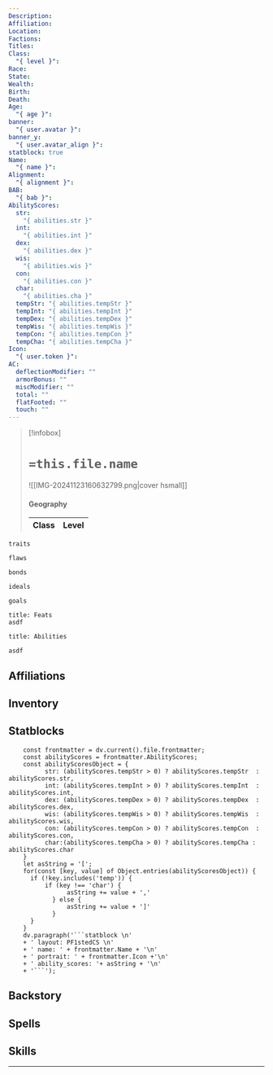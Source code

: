 ```yaml
---
Description: 
Affiliation: 
Location: 
Factions: 
Titles: 
Class:
  "{ level }": 
Race: 
State: 
Wealth: 
Birth: 
Death: 
Age:
  "{ age }": 
banner:
  "{ user.avatar }": 
banner_y:
  "{ user.avatar_align }": 
statblock: true
Name:
  "{ name }": 
Alignment:
  "{ alignment }": 
BAB:
  "{ bab }": 
AbilityScores:
  str:
    "{ abilities.str }"
  int:
    "{ abilities.int }" 
  dex:
    "{ abilities.dex }"
  wis:
    "{ abilities.wis }" 
  con:
    "{ abilities.con }"
  char:
    "{ abilities.cha }"
  tempStr: "{ abilities.tempStr }"
  tempInt: "{ abilities.tempInt }"
  tempDex: "{ abilities.tempDex }"
  tempWis: "{ abilities.tempWis }"
  tempCon: "{ abilities.tempCon }"
  tempCha: "{ abilities.tempCha }"
Icon:
  "{ user.token }":
AC:
  deflectionModifier: ""
  armorBonus: ""
  miscModifier: ""
  total: ""
  flatFooted: ""
  touch: ""
---
```


>[!infobox]
># `=this.file.name` 
>![[IMG-20241123160632799.png|cover hsmall]]
>#### Geography
>Class | Level  |
> ---|---|

```ad-Tr
traits
```

```ad-fw
flaws
```

```ad-Bd
bonds
```

```ad-idl
ideals
```

```ad-goals
goals
```

```ad-ft
title: Feats
asdf

```

```ad-sk
title: Abilities

asdf
```
## Affiliations

## Inventory

## Statblocks
```dataviewjs
	const frontmatter = dv.current().file.frontmatter;
	const abilityScores = frontmatter.AbilityScores;
	const abilityScoresObject = {
		  str: (abilityScores.tempStr > 0) ? abilityScores.tempStr  : abilityScores.str,
		  int: (abilityScores.tempInt > 0) ? abilityScores.tempInt  : abilityScores.int,
		  dex: (abilityScores.tempDex > 0) ? abilityScores.tempDex  : abilityScores.dex,
		  wis: (abilityScores.tempWis > 0) ? abilityScores.tempWis  : abilityScores.wis, 
		  con: (abilityScores.tempCon > 0) ? abilityScores.tempCon  : abilityScores.con, 
		  char:(abilityScores.tempCha > 0) ? abilityScores.tempCha : abilityScores.char 
	}
	let asString = '[';
	for(const [key, value] of Object.entries(abilityScoresObject)) {
	  if (!key.includes('temp')) {
		  if (key !== 'char') {
				asString += value + ','
			} else {
				asString += value + ']'
			}
	  }	
	}
	dv.paragraph('```statblock \n' 
	+ ' layout: PF1stedCS \n' 
	+ ' name: ' + frontmatter.Name + '\n'
	+ ' portrait: ' + frontmatter.Icon +'\n'
	+ ' ability_scores: '+ asString + '\n'
	+ '```');
```
## Backstory

## Spells

## Skills


---